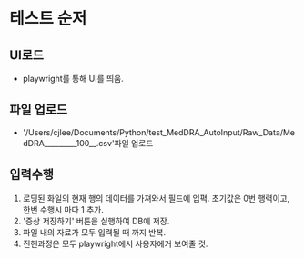 # 테스트 순저

## UI로드
- playwright를 통해 UI를 띄움.

## 파일 업로드
- '/Users/cjlee/Documents/Python/test_MedDRA_AutoInput/Raw_Data/MedDRA_________100__.csv'파일 업로드

## 입력수행
1) 로딩된 화일의 현재 행의 데이터를 가져와서 필드에 입펵. 초기값은 0번 행력이고, 한번 수행시 마다 1 추가.
2) '증상 저장하기' 버튼을 실행하여 DB에 저장.
3) 파일 내의 자료가 모두 입력될 때 까지 반복.
4) 진핸과정은 모두 playwright에서 사용자에거 보여줄 것.